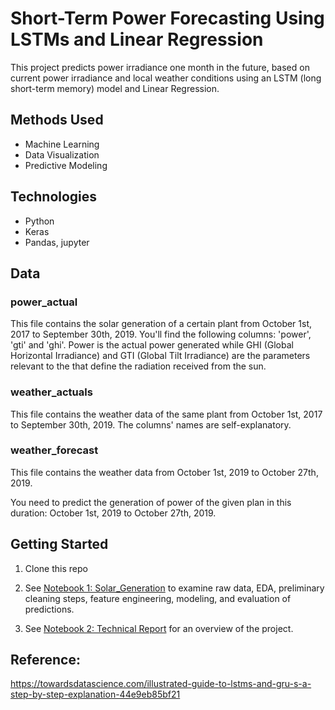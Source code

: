 # Short-Term Power Forecasting Using LSTMs and Linear Regression      

This project predicts power irradiance one month in the future, based on current power irradiance and local weather conditions using an LSTM (long short-term memory) model and Linear Regression.

## Methods Used
- Machine Learning
- Data Visualization
- Predictive Modeling
## Technologies
- Python
- Keras
- Pandas, jupyter

## Data
### power_actual

This file contains the solar generation of a certain plant from October 1st, 2017 to September 30th, 2019.
You'll find the following columns: 'power', 'gti' and 'ghi'. Power is the actual power generated while GHI (Global Horizontal Irradiance) and GTI (Global Tilt Irradiance) are the parameters relevant to the that define the radiation received from the sun.      

### weather_actuals

This file contains the weather data of the same plant from October 1st, 2017 to September 30th, 2019.
The columns' names are self-explanatory.  

### weather_forecast

This file contains the weather data from October 1st, 2019 to October 27th, 2019.       

You need to predict the generation of power of the given plan in this duration: October 1st, 2019 to October 27th, 2019.

## Getting Started
1. Clone this repo    

2. See [Notebook 1: Solar_Generation](https://github.com/shubhamchouksey/Power-Prediction-LSTM/blob/master/Solar_Generation.ipynb) to examine raw data, EDA, preliminary cleaning steps, feature engineering, modeling, and evaluation of predictions.

3. See [Notebook 2: Technical Report](https://github.com/shubhamchouksey/Power-Prediction-LSTM/blob/master/Technical_Report.ipynb) for an overview of the project.

## Reference:
https://towardsdatascience.com/illustrated-guide-to-lstms-and-gru-s-a-step-by-step-explanation-44e9eb85bf21
